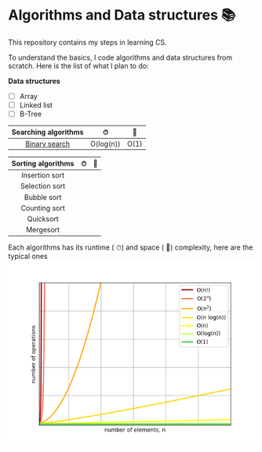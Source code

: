 # Algorithms and Data structures 📚
This repository contains my steps in learning CS.

To understand the basics, I code algorithms and data structures from scratch.
Here is the list of what I plan to do:

**Data structures**
- [ ] Array
- [ ] Linked list
- [ ] B-Tree

| Searching algorithms                        |     ⏱    |  💾  |
|:-------------------------------------------:|:---------:|:----:|
| [Binary search](searching/binary_search.py) | O(log(n)) | O(1) |

| Sorting algorithms                          |     ⏱    |  💾  |
|:-------------------------------------------:|:---------:|:----:|
| Insertion sort |  |  |
| Selection sort |  |  |
| Bubble sort |  | |
| Counting sort |   |   |
| Quicksort |   |   |
| Mergesort |   |   |

Each algorithms has its runtime ( ⏱) and space ( 💾) complexity, here are the typical ones
![big-o](big-o.png)
